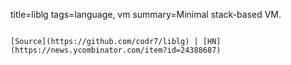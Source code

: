 title=liblg
tags=language, vm
summary=Minimal stack-based VM.
~~~~~~

[Source](https://github.com/codr7/liblg) | [HN](https://news.ycombinator.com/item?id=24388687)

